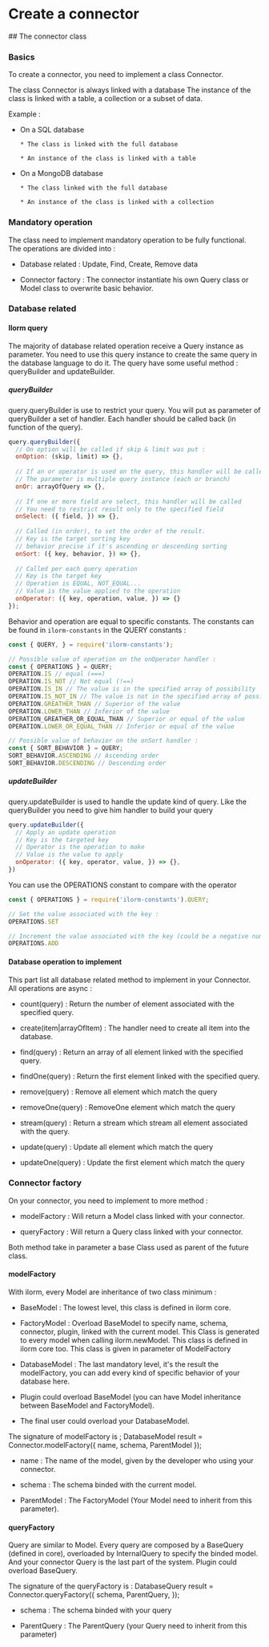 # Create a connector

## The connector class
### Basics
To create a connector, you need to implement a class Connector.

The class Connector is always linked with a database
The instance of the class is linked with a table, a collection or a subset of data.

Example :

* On a SQL database

      * The class is linked with the full database
      
      * An instance of the class is linked with a table
      
* On a MongoDB database

      * The class linked with the full database
      
      * An instance of the class is linked with a collection
      

### Mandatory operation
The class need to implement mandatory operation to be fully functional.
The operations are divided into :

* Database related : Update, Find, Create, Remove data

* Connector factory : The connector instantiate his own Query class or Model class to overwrite
basic behavior.


### Database related
#### Ilorm query
The majority of database related operation receive a Query instance as parameter.
You need to use this query instance to create the same query in the database language
to do it. The query have some useful method : queryBuilder and updateBuilder.

##### queryBuilder
query.queryBuilder is use to restrict your query. You will put as parameter of queryBuilder
a set of handler. Each handler should be called back (in function of the query).
```javascript
query.queryBuilder({
  // On option will be called if skip & limit was put :
  onOption: (skip, limit) => {},
  
  // If an or operator is used on the query, this handler will be called
  // The parameter is multiple query instance (each or branch)
  onOr: arrayOfQuery => {},
  
  // If one or more field are select, this handler will be called
  // You need to restrict result only to the specified field
  onSelect: ({ field, }) => {},
  
  // Called (in order), to set the order of the result.
  // Key is the target sorting key
  // behavior precise if it's ascending or descending sorting
  onSort: ({ key, behavior, }) => {},
  
  // Called per each query operation
  // Key is the target key
  // Operation is EQUAL, NOT_EQUAL...
  // Value is the value applied to the operation
  onOperator: ({ key, operation, value, }) => {}
});
```
Behavior and operation are equal to specific constants. The constants can be found in
`ilorm-constants` in the QUERY constants :
```javascript
const { QUERY, } = require('ilorm-constants');

// Possible value of operation on the onOperator handler :
const { OPERATIONS } = QUERY;
OPERATION.IS // equal (===)
OPERATION.IS_NOT // Not equal (!==)
OPERATION.IS_IN // The value is in the specified array of possibility
OPERATION.IS_NOT_IN // The value is not in the specified array of possibility
OPERATION.GREATHER_THAN // Superior of the value
OPERATION.LOWER_THAN // Inferior of the value
OPERATION_GREATHER_OR_EQUAL_THAN // Superior or equal of the value
OPERATION.LOWER_OR_EQUAL_THAN // Inferior or equal of the value

// Possible value of behavior on the onSort handler :
const { SORT_BEHAVIOR } = QUERY;
SORT_BEHAVIOR.ASCENDING // Ascending order
SORT_BEHAVIOR.DESCENDING // Descending order
```

##### updateBuilder
query.updateBuilder is used to handle the update kind of query. Like the queryBuilder
you need to give him handler to build your query
```javascript
query.updateBuilder({
  // Apply an update operation
  // Key is the targeted key
  // Operator is the operation to make
  // Value is the value to apply
  onOperator: ({ key, operator, value, }) => {},
})
```

You can use the OPERATIONS constant to compare with the operator
```javascript
const { OPERATIONS } = require('ilorm-constants').QUERY;

// Set the value associated with the key :
OPERATIONS.SET

// Increment the value associated with the key (could be a negative number to decrement) :
OPERATIONS.ADD
```

#### Database operation to implement
This part list all database related method to implement in your Connector.
All operations are async :

* count(query) : Return the number of element associated with the specified query.

* create(item|arrayOfItem) : The handler need to create all item into the database.

* find(query) : Return an array of all element linked with the specified query.

* findOne(query) : Return the first element linked with the specified query.

* remove(query) : Remove all element which match the query

* removeOne(query) : RemoveOne element which match the query

* stream(query) : Return a stream which stream all element associated with the query.

* update(query) : Update all element which match the query

* updateOne(query) : Update the first element which match the query

### Connector factory
On your connector, you need to implement to more method :

* modelFactory : Will return a Model class linked with your connector.

* queryFactory : Will return a Query class linked with your connector.

Both method take in parameter a base Class used as parent of the future class.

#### modelFactory
With ilorm, every Model are inheritance of two class minimum :

* BaseModel : The lowest level, this class is defined in ilorm core.

* FactoryModel : Overload BaseModel to specify name, schema, connector, plugin, linked with 
the current model. This Class is generated to every model when calling ilorm.newModel. This
class is defined in ilorm core too. This class is given in parameter of ModelFactory

* DatabaseModel : The last mandatory level, it's the result the modelFactory, you can add
every kind of specific behavior of your database here.


* Plugin could overload BaseModel (you can have Model inheritance between BaseModel and
FactoryModel).
* The final user could overload your DatabaseModel.

The signature of modelFactory is ;
DatabaseModel result = Connector.modelFactory({ name, schema, ParentModel });

* name : The name of the model, given by the developer who using your connector.

* schema : The schema binded with the current model.

* ParentModel : The FactoryModel (Your Model need to inherit from this parameter).

#### queryFactory
Query are similar to Model. Every query are composed by a BaseQuery (defined in core),
overloaded by InternalQuery to specify the binded model. And your connector Query is the last
part of the system. Plugin could overload BaseQuery.

The signature of the queryFactory is :
DatabaseQuery result = Connector.queryFactory({ schema, ParentQuery, });

* schema : The schema binded with your query

* ParentQuery : The ParentQuery (your Query need to inherit from this parameter)
